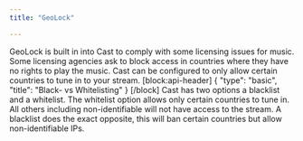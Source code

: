 ```yaml
---
title: "GeoLock"

---
```

GeoLock is built in into Cast to comply with some licensing issues for music. Some licensing agencies ask to block access in countries where they have no rights to play the music. Cast can be configured to only allow certain countries to tune in to your stream.
[block:api-header]
{
  "type": "basic",
  "title": "Black- vs Whitelisting"
}
[/block]
Cast has two options a blacklist and a whitelist. The whitelist option allows only certain countries to tune in. All others including non-identifiable will not have access to the stream. 
A blacklist does the exact opposite, this will ban certain countries but allow non-identifiable IPs.